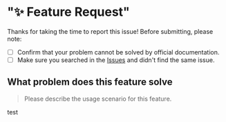 # "✨ Feature Request"

Thanks for taking the time to report this issue! Before submitting, please note:

- [ ] Confirm that your problem cannot be solved by official documentation.
- [ ] Make sure you searched in the [Issues](https://github.com/zhixiaoqiang/sfc-playground-vant/issues) and didn't find the same issue.

## What problem does this feature solve

> Please describe the usage scenario for this feature.

test
